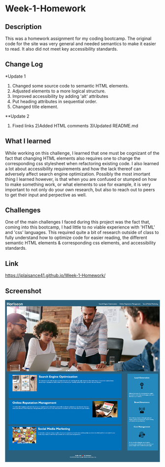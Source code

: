 # Week-1-Homework

## Description

This was a homework assignment for my coding bootcamp. The original code for the site was very general and needed semantics to make it easier to read. It also did not meet key accessibility standards.

## Change Log

*Update 1
1) Changed some source code to semantic HTML elements. 
2) Adjusted elements to a more logical structure. 
3) Improved accessibility by adding 'alt' attributes 
4) Put heading attributes in sequential order. 
5) Changed title element.

**Update 2
1) Fixed links
2)Added HTML comments
3)Updated README.md

## What I learned

While working on this challenge, I learned that one must be cognizant of the fact that changing HTML elements also requires one to change the corresponding css stylesheet when refactoring existing code. I also learned a lot about accessibility requirements and how the lack thereof can adversely affect search engine optimization. Possibly the most imortant thing I learned however, is that when you are confused or stumped on how to make something work, or what elements to use for example, it is very important to not only do your own research, but also to reach out to peers to get their input and perpective as well.

## Challenges

One of the main challenges I faced during this project was the fact that, coming into this bootcamp, I had little to no viable experience with 'HTML' and 'css' languages. This required quite a bit of research outside of class to fully understand how to optimize code for easier reading, the different semantic HTML elements & corresponding css elements, and accessibility standards.

## Link

https://jplaisance41.github.io/Week-1-Homework/

## Screenshot

![](./assets/images/Screenshot.png)